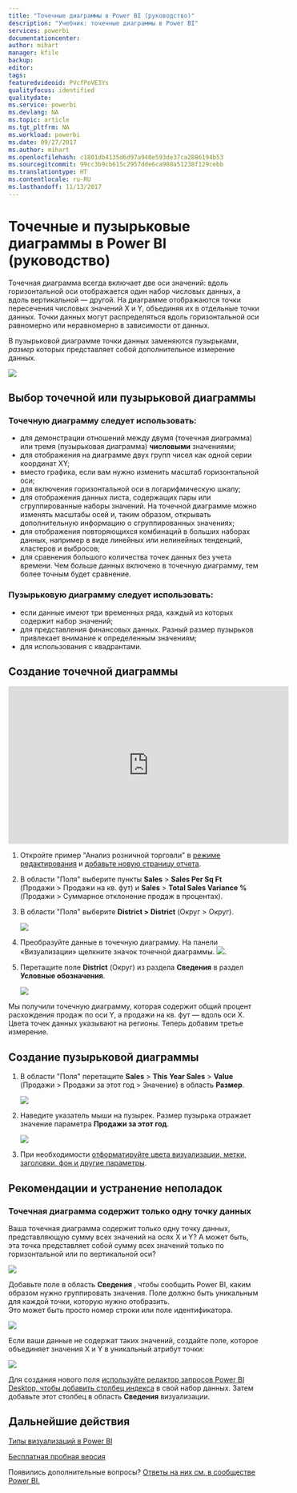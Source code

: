```yaml
---
title: "Точечные диаграммы в Power BI (руководство)"
description: "Учебник: точечные диаграммы в Power BI"
services: powerbi
documentationcenter: 
author: mihart
manager: kfile
backup: 
editor: 
tags: 
featuredvideoid: PVcfPoVE3Ys
qualityfocus: identified
qualitydate: 
ms.service: powerbi
ms.devlang: NA
ms.topic: article
ms.tgt_pltfrm: NA
ms.workload: powerbi
ms.date: 09/27/2017
ms.author: mihart
ms.openlocfilehash: c1801db4135d6d97a940e593de37ca2886194b53
ms.sourcegitcommit: 99cc3b9cb615c2957dde6ca908a51238f129cebb
ms.translationtype: HT
ms.contentlocale: ru-RU
ms.lasthandoff: 11/13/2017
---
```

# <a name="scatter-charts-and-bubble-charts-in-power-bi-tutorial"></a>Точечные и пузырьковые диаграммы в Power BI (руководство)
Точечная диаграмма всегда включает две оси значений: вдоль горизонтальной оси отображается один набор числовых данных, а вдоль вертикальной — другой. На диаграмме отображаются точки пересечения числовых значений X и Y, объединяя их в отдельные точки данных. Точки данных могут распределяться вдоль горизонтальной оси равномерно или неравномерно в зависимости от данных.

В пузырьковой диаграмме точки данных заменяются пузырьками, *размер* которых представляет собой дополнительное измерение данных.

![](media/power-bi-visualization-scatter/power-bi-bubble-chart.png)

## <a name="when-to-use-a-scatter-chart-or-bubble-chart"></a>Выбор точечной или пузырьковой диаграммы
### <a name="scatter-charts-are-a-great-choice"></a>Точечную диаграмму следует использовать:
* для демонстрации отношений между двумя (точечная диаграмма) или тремя (пузырьковая диаграмма) **числовыми** значениями;
* для отображения на диаграмме двух групп чисел как одной серии координат XY;
* вместо графика, если вам нужно изменить масштаб горизонтальной оси;    
* для включения горизонтальной оси в логарифмическую шкалу;
* для отображения данных листа, содержащих пары или сгруппированные наборы значений. На точечной диаграмме можно изменять масштабы осей и, таким образом, открывать дополнительную информацию о сгруппированных значениях;
* для отображения повторяющихся комбинаций в больших наборах данных, например в виде линейных или нелинейных тенденций, кластеров и выбросов;
* для сравнения большого количества точек данных без учета времени. Чем больше данных включено в точечную диаграмму, тем более точным будет сравнение.

### <a name="bubble-charts-are-a-great-choice"></a>Пузырьковую диаграмму следует использовать:
* если данные имеют три временных ряда, каждый из которых содержит набор значений;
* для представления финансовых данных.  Разный размер пузырьков привлекает внимание к определенным значениям;
* для использования с квадрантами.

## <a name="create-a-scatter-chart"></a>Создание точечной диаграммы
<iframe width="560" height="315" src="https://www.youtube.com/embed/PVcfPoVE3Ys?list=PL1N57mwBHtN0JFoKSR0n-tBkUJHeMP2cP" frameborder="0" allowfullscreen></iframe>

1. Откройте пример "Анализ розничной торговли" в [режиме редактирования](service-interact-with-a-report-in-editing-view.md) и [добавьте новую страницу отчета](power-bi-report-add-page.md).
2. В области "Поля" выберите пункты **Sales** > **Sales Per Sq Ft** (Продажи > Продажи на кв. фут) и **Sales** > **Total Sales Variance %** (Продажи > Суммарное отклонение продаж в процентах).
3. В области "Поля" выберите **District > District** (Округ > Округ).
   
    ![](media/power-bi-visualization-scatter/pbi_scatter_chart_pre_convert.png)
4. Преобразуйте данные в точечную диаграмму. На панели «Визуализации» щелкните значок точечной диаграммы.
   ![](media/power-bi-visualization-scatter/pbi_scatter_chart_icon.png).
5. Перетащите поле **District** (Округ) из раздела **Сведения** в раздел **Условные обозначения**.
   
    ![](media/power-bi-visualization-scatter/pbi_scatter_chart_new.png)

Мы получили точечную диаграмму, которая содержит общий процент расхождения продаж по оси Y, а продажи на кв. фут — вдоль оси X.  Цвета точек данных указывают на регионы.  Теперь добавим третье измерение.

## <a name="create-a-bubble-chart"></a>Создание пузырьковой диаграммы
1. В области "Поля" перетащите **Sales** > **This Year Sales** > **Value** (Продажи > Продажи за этот год > Значение) в область **Размер**. 
   
   ![](media/power-bi-visualization-scatter/pbi_scatter_chart_size.png)
2. Наведите указатель мыши на пузырек.  Размер пузырька отражает значение параметра **Продажи за этот год**.
   
    ![](media/power-bi-visualization-scatter/pbi_scatter_chart_hover.png)
3. При необходимости [отформатируйте цвета визуализации, метки, заголовки, фон и другие параметры](service-getting-started-with-color-formatting-and-axis-properties.md).

## <a name="considerations-and-troubleshooting"></a>Рекомендации и устранение неполадок
### <a name="your-scatter-chart-has-only-one-data-point"></a>**Точечная диаграмма содержит только одну точку данных**
Ваша точечная диаграмма содержит только одну точку данных, представляющую сумму всех значений на осях X и Y?  А может быть, эта точка представляет собой сумму всех значений только по горизонтальной или по вертикальной оси?

![](media/power-bi-visualization-scatter/pbi_scatter_tshoot1.png)

Добавьте поле в область **Сведения** , чтобы сообщить Power BI, каким образом нужно группировать значения. Поле должно быть уникальным для каждой точки, которую нужно отобразить.  
Это может быть просто номер строки или поле идентификатора.

![](media/power-bi-visualization-scatter/pbi_scatter_tshoot.png)

Если ваши данные не содержат таких значений, создайте поле, которое объединяет значения X и Y в уникальный атрибут точки:

![](media/power-bi-visualization-scatter/pbi_scatter_tshoot2.png)

Для создания нового поля [используйте редактор запросов Power BI Desktop, чтобы добавить столбец индекса](desktop-add-custom-column.md) в свой набор данных.  Затем добавьте этот столбец в область **Сведения** визуализации.

## <a name="next-steps"></a>Дальнейшие действия
 [Типы визуализаций в Power BI](power-bi-visualization-types-for-reports-and-q-and-a.md)

[Бесплатная пробная версия](https://powerbi.com/)  

Появились дополнительные вопросы? [Ответы на них см. в сообществе Power BI.](http://community.powerbi.com/)


